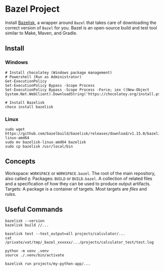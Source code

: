 # Bazel Project

Install [Bazelisk](https://github.com/bazelbuild/bazelisk), a wrapper around `Bazel` that takes care of downloading the correct
version of `Bazel` for you. Bazel is an open-source build and test tool similar to Make, Maven, and Gradle.

## Install
### Windows
```
# Install chocolatey (Windows package management)
# Powershell (Run as Administrator)
Get-ExecutionPolicy
Set-ExecutionPolicy Bypass -Scope Process
Set-ExecutionPolicy Bypass -Scope Process -Force; iex ((New-Object System.Net.WebClient).DownloadString('https://chocolatey.org/install.ps1'))

# Install Bazelisk
choco install bazelisk
```

### Linux
```
sudo wget https://github.com/bazelbuild/bazelisk/releases/download/v1.15.0/bazelisk-linux-amd64
sudo mv bazelisk-linux-amd64 bazelisk
sudo cp bazelisk /usr/local/bin
```

## Concepts
Workspace: `WORKSPACE` or `WORKSPACE.bazel`. The root of the main repository, also called `@`.
Packages: `BUILD` or `BUILD.bazel`. A collection of related files and a specification of how they can be used to produce output artifacts.
Targets: A package is a container of targets. Most targets are *files* and *rules*.

## Useful Commands
```
bazelisk --version
bazelisk build //...

bazelisk test --test_output=all projects/calculator/...
cat /private/vat/tmp/_bazel_xxxxxx/.../projects/calculator_test/test.log

python -m venv .venv
source ./.venv/bin/activate

bazelisk run projects/my-python-app/...
```
